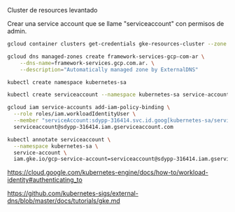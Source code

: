 Cluster de resources levantado

Crear una service account que se llame "serviceaccount" con permisos de admin.

```bash
gcloud container clusters get-credentials gke-resources-cluster --zone us-central1 --project sdypp-316414
```

```bash
gcloud dns managed-zones create framework-services-gcp-com-ar \
    --dns-name=framework-services.gcp.com.ar. \
    --description="Automatically managed zone by ExternalDNS"
```

```bash
kubectl create namespace kubernetes-sa
```

```bash
kubectl create serviceaccount --namespace kubernetes-sa service-account
```

```bash
gcloud iam service-accounts add-iam-policy-binding \
  --role roles/iam.workloadIdentityUser \
  --member "serviceAccount:sdypp-316414.svc.id.goog[kubernetes-sa/service-account]" \
  serviceaccount@sdypp-316414.iam.gserviceaccount.com

```

```bash
kubectl annotate serviceaccount \
  --namespace kubernetes-sa \
  service-account \
  iam.gke.io/gcp-service-account=serviceaccount@sdypp-316414.iam.gserviceaccount.com

```


https://cloud.google.com/kubernetes-engine/docs/how-to/workload-identity#authenticating_to

https://github.com/kubernetes-sigs/external-dns/blob/master/docs/tutorials/gke.md